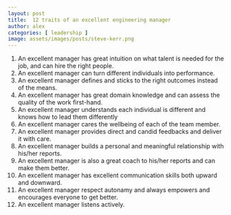 ```yaml
---
layout: post
title:  12 traits of an excellent engineering manager
author: alex
categories: [ leadership ]
image: assets/images/posts/steve-kerr.png
---
```


1. An excellent manager has great intuition on what talent is needed for the job, and can hire the right people.
2. An excellent manager can turn different individuals into performance.
3. An excellent manager defines and sticks to the right outcomes instead of the means.
4. An excellent manager has great domain knowledge and can assess the quality of the work first-hand.
5. An excellent manager understands each individual is different and knows how to lead them differently
6. An excellent manager cares the wellbeing of each of the team member.
7. An excellent manager provides direct and candid feedbacks and deliver it with care.
8. An excellent manager builds a personal and meaningful relationship with his/her reports.
9. An excellent manager is also a great coach to his/her reports and can make them better.
10. An excellent manager has excellent communication skills both upward and downward.
11. An excellent manager respect autonamy and always empowers and encourages everyone to get better. 
12. An excellent manager listens actively.
